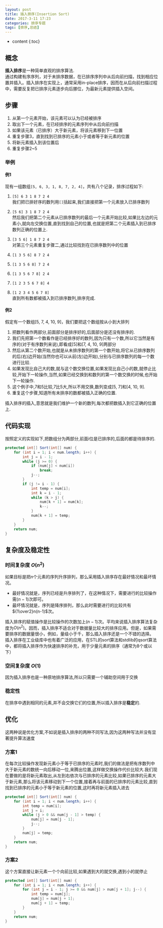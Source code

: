 ```yaml
---
layout: post
title: 插入排序(Insertion Sort)
date: 2017-3-11 17:23
categories: 排序专题
tags: [排序,总结]
---
```


* content
{:toc}

## 概念
**插入排序**是一种简单直观的排序算法.  
通过构建有序序列，对于未排序数据，在已排序序列中从后向前扫描，找到相应位置并插入。插入排序在实现上，通常采用in-place排序，因而在从后向前扫描过程中，需要反复把已排序元素逐步向后挪位，为最新元素提供插入空间。

## 步骤
1. 从第一个元素开始，该元素可以认为已经被排序
2. 取出下一个元素，在已经排序的元素序列中从后向前扫描
3. 如果该元素（已排序）大于新元素，将该元素移到下一位置
4. 重复步骤3，直到找到已排序的元素小于或者等于新元素的位置
5. 将新元素插入到该位置后
6. 重复步骤2~5

### 举例
#### 例1
现有一组数组`[5, 6, 3, 1, 8, 7, 2, 4]`，共有八个记录，排序过程如下:
1. `[5] 6 3 1 8 7 2 4`  
我们把已排好序的数列用`[]`括起来,我们直接把第一个元素放入已排序数列
2. `[5 6] 3 1 8 7 2 4`  
然后我们把第二个元素从已排序数列的最后一个元素开始比较,如果比左边的元素小,就向左交换位置,直到找到自己的位置,也就是把第二个元素插入到已排序数列正确的位置上.
3. `[3 5 6] 1 8 7 2 4`  
对第三个元素重复步骤二,通过比较找到在已排序数列中的位置  
4. `[1 3 5 6] 8 7 2 4`

5. `[1 3 5 6 8] 7 2 4`

6. `[1 3 5 6 7 8] 2 4`

7. `[1 2 3 5 6 7 8] 4`

8. `[1 2 3 4 5 6 7 8]`  
直到所有数都被插入到已排序数列,排序完成.

#### 例2
假定有一个数组[5, 7, 4, 10, 9]，我们要把这个数组按从小到大排列
1. 把数列看作两部分,前面部分是排序好的,后面部分是还没有排序的.
2. 我们先把第一个数看作是已经排序好的数列,因为只有一个数,所以它当然是有序的(对于有序数列来说),即看成[5]和[7, 4, 10, 9]两部分
3. 然后从第二个数开始,也就是从未排序数列的第一个数开始,将它从已排序数列的后(右)边开始(当然你也可以从前(左)边开始),分别与已排序数列的每一个数进行比较.
4. 如果发现比自己大的数,就与这个数交换位置,如果发现比自己小的数,就停止比较,开始下一轮操作,当然,如果已经交换到和数列的第一个数交换的时候,也开始下一轮操作.
5. 这个例子中,7和5比较,7比5大,所以不用交换,数列变成[5, 7]和[4, 10, 9].
6. 重复这个步骤,知道所有未排序的数都被插入正确的位置.

插入排序的插入,意思就是我们维护一个新的数列,每次都把数插入到它正确的位置上.

## 代码实现
按照定义的实现如下,把数组分为两部分,前面i位是已排序的,后面的都是待排序的.
```java
protected int[] Sort(int[] num) {
    for (int i = 1; i < num.length; i++) {
        int j = i - 1;
        while (j >= 0) {
            if (num[j] < num[i])
                break;
            j--;
        }
        if (j != i - 1) {
            int temp = num[i];
            int k = i - 1;
            while (k > j) {
                num[k + 1] = num[k];
                k--;
            }
            num[k + 1] = temp;
        }
    }
    return num;
}

```

## 复杂度及稳定性
### 时间复杂度 $O(n^2)$
如果目标是把$n$个元素的序列升序排列，那么采用插入排序存在最好情况和最坏情况。
- 最好情况就是，序列已经是升序排列了，在这种情况下，需要进行的比较操作需$(n-1)$次即可。
- 最坏情况就是，序列是降序排列，那么此时需要进行的比较共有${1\over2}n(n-1)$次。

插入排序的赋值操作是比较操作的次数加上$(n-1)$次。平均来说插入排序算法复杂度为$O(n^2)$。因而，插入排序不适合对于数据量比较大的排序应用。但是，如果需要排序的数据量很小，例如，量级小于千，那么插入排序还是一个不错的选择。   插入排序在工业级库中也有着广泛的应用，在STL的sort算法和stdlib的qsort算法中，都将插入排序作为快速排序的补充，用于少量元素的排序（通常为8个或以下）
### 空间复杂度 $O(1)$
因为插入排序也是一种原地排序算法,所以只需要一个辅助空间用于交换
### 稳定性
在排序中遇到相同的元素,并不会交换它们的位置,所以插入排序是**稳定**的.

## 优化
这两种说是优化方案,不如说是插入排序的两种不同写法,因为这两种写法并没有显著提升算法速度
### 方案1
在每次比较操作发现新元素小于等于已排序的元素时,我们的做法是把有序数列中大于新元素的数统一向后移动一位,来腾出位置,这样做交换操作代价比较大.我们现在要做的是将新元素取出,从左到右依次与已排序的元素比较,如果已排序的元素大于新元素,那么将该元素移动到下一个位置,接着再与前面的已排序的元素比较,直到找到已排序的元素小于等于新元素的位置,这时再将新元素插入进去
```java
protected int[] Sort(int[] num) {
    for (int i = 1; i < num.length; i++) {
        int temp = num[i];
        int j = i;
        while (j > 0 && num[j - 1] > temp) {
            num[j] = num[j - 1];
            j--;
        }
        num[j] = temp;
    }
    return num;
}
```
### 方案2
这个方案直接让新元素一个个向前比较,如果遇到大的就交换,遇到小的就停止
```java
protected int[] Sort(int[] num) {
    for (int i = 1; i < num.length; i++) {
        for (int j = i - 1; j >= 0 && num[j] > num[j + 1]; j--) {
            int temp = num[j];
            num[j] = num[j + 1];
            num[j + 1] = temp;
        }
    }
    return num;
}
```
